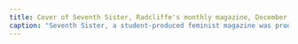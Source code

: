 ```yaml
---
title: Cover of Seventh Sister, Radcliffe's monthly magazine, December 1977 issue
caption: "Seventh Sister, a student-produced feminist magazine was producded in the basement of The Crimson at Harvard University. At the time, many students criticized the lack of sexual assault training for officers and campus policy regarding sexual harassment. The articles featured on the cover were titled “Rape: A Tradition of Men in Positions of Power” and “Will More Locks Help? How Students Can Stop Rape.” Betty A. Krier ’78, a co-author of both articles, said many women felt pressured to remain silent about their own experiences of sexual harassment. Courtesy of Schlesinger Library, Harvard Radcliffe Institute."
---
```

